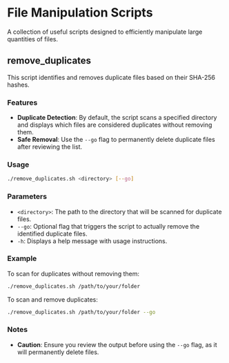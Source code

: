 # File Manipulation Scripts

A collection of useful scripts designed to efficiently manipulate large quantities of files.

## remove_duplicates

This script identifies and removes duplicate files based on their SHA-256 hashes.

### Features
- **Duplicate Detection**: By default, the script scans a specified directory and displays which files are considered duplicates without removing them.
- **Safe Removal**: Use the `--go` flag to permanently delete duplicate files after reviewing the list.

### Usage
```bash
./remove_duplicates.sh <directory> [--go]
```

### Parameters
- `<directory>`: The path to the directory that will be scanned for duplicate files.
- `--go`: Optional flag that triggers the script to actually remove the identified duplicate files.
- `-h`: Displays a help message with usage instructions.

### Example
To scan for duplicates without removing them:
```bash
./remove_duplicates.sh /path/to/your/folder
```

To scan and remove duplicates:
```bash
./remove_duplicates.sh /path/to/your/folder --go
```

### Notes
- **Caution**: Ensure you review the output before using the `--go` flag, as it will permanently delete files.